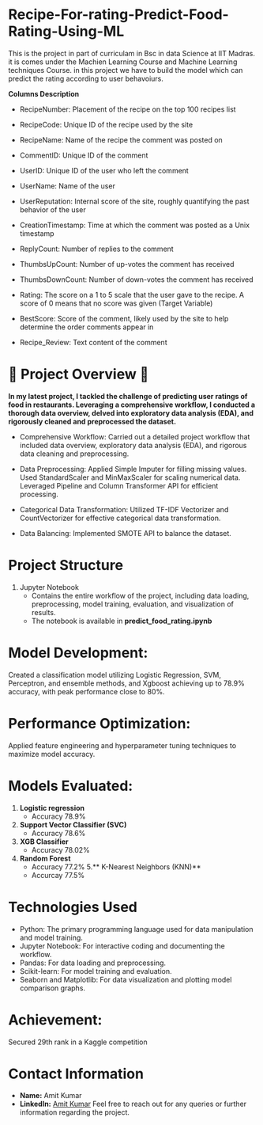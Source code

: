 # Recipe-For-rating-Predict-Food-Rating-Using-ML
This is the project in part of curriculam in Bsc in data Science at IIT Madras. it is comes under the Machien Learning Course and Machine Learning techniques Course. in this project  we have to build the model which can predict the rating according to user behavoiurs.

**Columns Description**

- RecipeNumber: Placement of the recipe on the top 100 recipes list

- RecipeCode: Unique ID of the recipe used by the site

- RecipeName: Name of the recipe the comment was posted on

- CommentID: Unique ID of the comment

- UserID: Unique ID of the user who left the comment

- UserName: Name of the user

- UserReputation: Internal score of the site, roughly quantifying the past behavior of the user

- CreationTimestamp: Time at which the comment was posted as a Unix timestamp

- ReplyCount: Number of replies to the comment

- ThumbsUpCount: Number of up-votes the comment has received

- ThumbsDownCount: Number of down-votes the comment has received

- Rating: The score on a 1 to 5 scale that the user gave to the recipe. A score of 0 means that no score was given (Target Variable)

- BestScore: Score of the comment, likely used by the site to help determine the order comments appear in

- Recipe_Review: Text content of the comment

# 🚀 Project Overview 🚀

**In my latest project, I tackled the challenge of predicting user ratings of food in restaurants. Leveraging a comprehensive workflow, I conducted a thorough data overview, delved into exploratory data analysis (EDA), and rigorously cleaned and preprocessed the dataset.**

- Comprehensive Workflow: Carried out a detailed project workflow that included data overview, exploratory data analysis (EDA), and rigorous data cleaning and preprocessing.

- Data Preprocessing: Applied Simple Imputer for filling missing values. Used StandardScaler and MinMaxScaler for scaling numerical data. Leveraged Pipeline and Column Transformer API for efficient processing.

- Categorical Data Transformation: Utilized TF-IDF Vectorizer and CountVectorizer for effective categorical data transformation.

- Data Balancing: Implemented SMOTE API to balance the dataset.
# Project Structure
1. Jupyter Notebook
   - Contains the entire workflow of the project, including data loading, preprocessing, model training, evaluation, and visualization of results.
   - The notebook is available in **predict_food_rating.ipynb**
  

# Model Development: 
Created a classification model utilizing Logistic Regression, SVM, Perceptron, and ensemble methods, and Xgboost achieving up to 78.9% accuracy, with peak performance close to 80%.

# Performance Optimization: 
Applied feature engineering and hyperparameter tuning techniques to maximize model accuracy.

# Models Evaluated:
1. **Logistic regression**
   - Accuracy 78.9%
2. **Support Vector Classifier (SVC)**
   - Accuracy 78.6%
3. **XGB Classifier**
   - Accuracy 78.02%
4. **Random Forest**
   - Accuracy 77.2%
5.** K-Nearest Neighbors (KNN)**
   - Accurcay 77.5%
# Technologies Used
   - Python: The primary programming language used for data manipulation and model training.
   - Jupyter Notebook: For interactive coding and documenting the workflow.
   - Pandas: For data loading and preprocessing.
   - Scikit-learn: For model training and evaluation.
   - Seaborn and Matplotlib: For data visualization and plotting model comparison graphs.

# Achievement: 
Secured 29th rank in a Kaggle competition
# Contact Information
- **Name:** Amit Kumar
- **LinkedIn:** [Amit Kumar](https://www.linkedin.com/in/amit-kumar83/)
Feel free to reach out for any queries or further information regarding the project.

